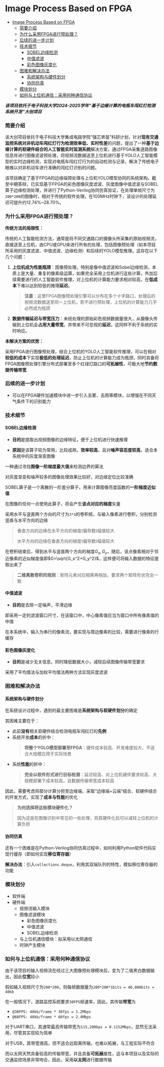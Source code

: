 # Image Process Based on FPGA

- [Image Process Based on FPGA](#image-process-based-on-fpga)
    - [简要介绍](#简要介绍)
    - [为什么采用FPGA进行预处理？](#为什么采用fpga进行预处理)
    - [后续的进一步计划](#后续的进一步计划)
    - [技术细节](#技术细节)
      - [SOBEL边缘检测](#sobel边缘检测)
      - [中值滤波](#中值滤波)
      - [彩色图像灰度化](#彩色图像灰度化)
    - [困难和解决办法](#困难和解决办法)
      - [系统架构与硬件划分](#系统架构与硬件划分)
      - [协同仿真](#协同仿真)
    - [模块划分](#模块划分)
    - [如何与上位机通信：采用何种通信协议](#如何与上位机通信采用何种通信协议)


***该项目依托于电子科技大学2024-2025学年“基于边缘计算的电瓶车闯红灯检测系统开发”大创项目***

### 简要介绍

该大创项目依托于电子科技大学集成电路学院“强芯育苗”科研计划，针对**现有交通监控系统对非机动车闯红灯行为检测效率低、实时性差**的问题，提出了一种**基于边缘计算的软硬件结合的人工智能实时监测系统**解决方案，通过FPGA采集道路图像信息并进行图像滤波预处理，将视频流数据送至上位机进行基于YOLO人工智能模型的实时边缘检测，实现对电瓶车闯红灯行为的自动检测与记录，解决了传统电子眼难以对非机动车进行准确的闯红灯识别的问题。

该项目确定了基于FPGA的边缘端预处理与上位机YOLO模型协同的系统架构。截至中期答辩，已实现基于FPGA的彩色图像灰度滤波、灰度图像中值滤波与SOBEL算子边缘检测处理，并进行了Python-Verilog协同仿真验证，在处理单帧尺寸为`200*200`的图像时，相对于传统的软件处理，在100MHz时钟下，该设计的处理延迟可提升约12.74%~28.70%。

### 为什么采用FPGA进行预处理？

**传统方法的局限性：**

传统的人工智能检测方法，通常是将不同交通路口的摄像头所采集的原始视频流，直接送至上位机，由CPU或GPU来进行所有的处理，包括图像预处理（如本项目所采用的灰度滤波、中值滤波、边缘检测）和后续的YOLO模型推理。这存在以下几个问题：

1. **上位机成为性能瓶颈**：图像预处理，特别是像中值滤波和Sobel边缘检测，本质上是大量、重复的像素级运算，如果完全采用上位机进行这些计算，外加后续需要进行的人工智能软件推理，对上位机的计算能力要求相对较高，在**低成本**下难以达到较低的推理**延迟**。
    > **注意**：这里FPGA图像预处理引擎可以分布在多个十字路口，处理后的视频流数据送至同一上位机，若不进行预处理，上位机的计算能力几乎必然成为瓶颈
2. **数据传输延迟与带宽压力**：未经处理的原始彩色视频数据量很大，从摄像头传输到上位机会**占用大量带宽**，并带来不可忽视的**延迟**，这同样不利于系统的实时响应。

**本解决方案的优势：**

采用FPGA进行图像预处理，结合上位机的YOLO人工智能软件推理，可以在相对**较低的成本**下实现**极低的处理延迟**，防止上位机的计算能力成为瓶颈，同时具备将FPGA图像预处理引擎分布式部署至多个红绿灯路口的**可拓展性**，可极大地**节约数据传输带宽**

### 后续的进一步计划

* 可以在FPGA硬件加速模块中进一步引入去雾、去雨等模块，以增强在不同天气条件下的识别能力

### 技术细节

#### SOBEL边缘检测

* **目的**是提取出视频图像的边缘特征，便于上位机进行快速推理

* **原因**是该算子较为常用，比较成熟，**效率较高**，且对**噪声容忍度较高**，适合本系统中的灰度渐变图像

一种通过寻找**图像一阶梯度最大值**来检测边界的算法

对灰度渐变和噪声较多的图像处理效果比较好，对边缘定位比较准确

SOBEL算子是一个离散的一阶差分算子，用来计算图像亮度函数的**一阶梯度近似值**

在图像的任何一点使用此算子，将会产生**该点对应的梯度**矢量

采用水平与竖直两个方向的尺寸为`3*3`的卷积核，与输入像素进行卷积，分别检测竖直与水平方向的边缘

> 垂直方向的边缘在水平方向的梯度(偏导数)幅值较大
>
> 水平方向的边缘在垂直方向的梯度(偏导数)幅值较大

在卷积结束后，得到水平与竖直两个方向的梯度$G_x, G_y$，随后，该点像素相对于邻近像素的近似梯度值即$G=\sqrt{G_x^2+G_y^2}$，这样便可将输入数据的特征提取出来了

> **二维离散卷积的规则**：矩阵元素对应相乘再相加，要求两个矩阵形状完全一致

#### 中值滤波

* **目的**是去除一定噪声，平滑边缘

即采用一定的滤波窗口尺寸，在该窗口中，中心像素值应当为窗口中所有像素值的中值

在本系统中，输入为串行的像素流，要实现与周边像素的比较，需要进行像素的行缓存

#### 彩色图像灰度化

* **目的**是减少无关信息，同时降低数据大小，减轻后续图像传输带宽要求

采用了平均值法与加权平均值法两种方法实现灰度滤波

### 困难和解决办法

#### 系统架构与硬件划分

在系统设计过程中，遇到的最主要困难是**系统架构与软硬件划分**的确定

其困难主要在于：

* 此前**没有**相关软硬件结合检测电瓶车闯红灯的**先例**
* 系统开发**成本**的折中：
    > **将整个YOLO模型部署至FPGA**：硬件成本较高、开发难度较大、不适合大规模应用于实际场景
* 系统**性能**的折中：
    > **完全以软件形式进行目标检测**：延迟较高、对上位机硬件要求较高、大规模部署下成本较高，且数据传输带宽成本较高

因此，需要考虑将部分计算分担至边缘端，采取“边缘端+云端”结合、软硬件结合的开发方式，实现了**成本与性能**的优化

> **为何选择将这些模块硬件化？**
>
> 因为这是在图像识别中常见的一些处理，将其硬件化后可以减轻上位机的计算负担

#### 协同仿真

还有一个困难是在Python-Verilog协同仿真过程中，如何利用Python软件代码实现行缓存（即如何实现**移位寄存器**）

**解决办法**：引入`collections.deque`，利用其双端队列的特性，模拟移位寄存器的功能

### 模块划分

* 软件端
* 硬件端
  * 视频流输入模块
  * 图像滤波模块
    * 彩色图像灰度化
    * 中值滤波
    * SOBEL边缘检测
  * 与上位机通信模块：拟采用以太网通信
  * 时钟产生模块

### 如何与上位机通信：采用何种通信协议

由于该项目的输入视频流在经过三大图像预处理模块后，变为了二值黑白数据输出，因此**位宽**较小

假如输入视频尺寸为`200*200`，则每帧数据量为`200*200*1bits = 40,000bits = 40kb`

在一般情况下，道路监控系统要求`30FPS`帧速率，因此，其传输**带宽**为
* `@30FPS: 40kb/frame * 30fps = 1.2Mbps`
* `@60FPS: 40kb/frame * 60fps = 2.4Mbps`

对于UART串口，其通常最高传输带宽为`115,200bps = 0.1152Mbps`，显然无法采用，尽管其实现较为简单

对于USB，其带宽很高，但不适合远距离传输，也难以拓展，与工程实际不符合

而以太网天然具备较高的传输带宽，并且具备**可拓展**属性，这与本项目以及实际的交通监控场景非常吻合，因此，采用**以太网**进行数据传输